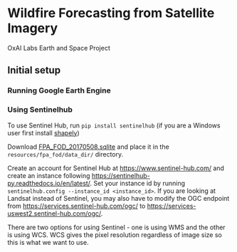 # Wildfire Forecasting from Satellite Imagery
OxAI Labs Earth and Space Project

## Initial setup
### Running Google Earth Engine


### Using Sentinelhub
To use Sentinel Hub, run ```pip install sentinelhub``` (if you are a Windows user first install [shapely](https://www.lfd.uci.edu/~gohlke/pythonlibs/))

Download [FPA_FOD_20170508.sqlite](https://www.kaggle.com/rtatman/188-million-us-wildfires) and place it in the ```resources/fpa_fod/data_dir/``` directory.

Create an account for Sentinel Hub at https://www.sentinel-hub.com/ and create an instance following https://sentinelhub-py.readthedocs.io/en/latest/.
Set your instance id by running ```sentinelhub.config --instance_id <instance_id>```. If you are looking at Landsat instead of Sentinel, you may also have to modify the OGC endpoint from https://services.sentinel-hub.com/ogc/ to https://services-uswest2.sentinel-hub.com/ogc/.

There are two options for using Sentinel - one is using WMS and the other is using WCS. WCS gives the pixel resolution regardless of image size so this is what we want to use.

